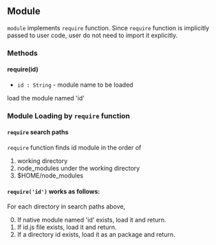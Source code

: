 ## Module 
``` module ``` implements ``` require ``` function. 
Since ``` require ``` function is implicitly passed to user code, user do not need to import it explicitly.

### Methods
#### require(id)
* ``` id : String ``` - module name to be loaded

load the module named 'id'

### Module Loading by ``` require ``` function
#### ``` require ``` search paths
``` require ``` function finds id module in the order of 
1. working directory
2. node_modules under the working directory
3. $HOME/node_modules



#### ``` require('id') ``` works as follows:
For each directory in search paths above,

0. If native module named 'id' exists, load it and return.
1. If id.js file exists, load it and return.
2. If a directory id exists, load it as an package and return.